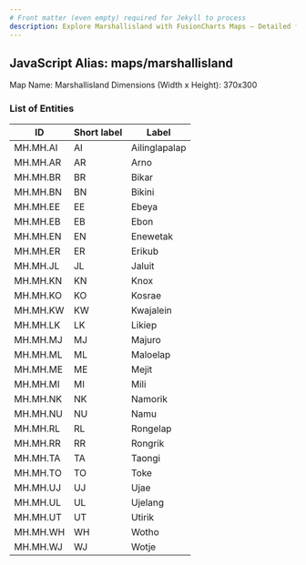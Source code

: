 ```yaml
---
# Front matter (even empty) required for Jekyll to process
description: Explore Marshallisland with FusionCharts Maps – Detailed features for seamless integration. Try now & enhance your data visualization today! 
---
```


## JavaScript Alias: maps/marshallisland

Map Name: Marshallisland
Dimensions (Width x Height): 370x300





### List of Entities

ID | Short label | Label
---|---|---|
MH.MH.AI|AI|Ailinglapalap
MH.MH.AR|AR|Arno
MH.MH.BR|BR|Bikar
MH.MH.BN|BN|Bikini
MH.MH.EE|EE|Ebeya
MH.MH.EB|EB|Ebon
MH.MH.EN|EN|Enewetak
MH.MH.ER|ER|Erikub
MH.MH.JL|JL|Jaluit
MH.MH.KN|KN|Knox
MH.MH.KO|KO|Kosrae
MH.MH.KW|KW|Kwajalein
MH.MH.LK|LK|Likiep
MH.MH.MJ|MJ|Majuro
MH.MH.ML|ML|Maloelap
MH.MH.ME|ME|Mejit
MH.MH.MI|MI|Mili
MH.MH.NK|NK|Namorik
MH.MH.NU|NU|Namu
MH.MH.RL|RL|Rongelap
MH.MH.RR|RR|Rongrik
MH.MH.TA|TA|Taongi
MH.MH.TO|TO|Toke
MH.MH.UJ|UJ|Ujae
MH.MH.UL|UL|Ujelang
MH.MH.UT|UT|Utirik
MH.MH.WH|WH|Wotho
MH.MH.WJ|WJ|Wotje

